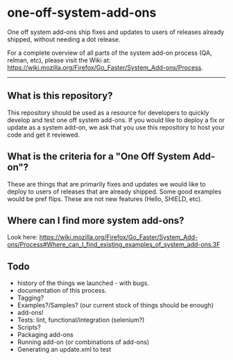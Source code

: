 # one-off-system-add-ons
One off system add-ons ship fixes and updates to users of releases already shipped, without needing a dot release.

For a complete overview of all parts of the system add-on process (QA, relman, etc), please visit the Wiki at: https://wiki.mozilla.org/Firefox/Go_Faster/System_Add-ons/Process.

---

## What is this repository?

This repository should be used as a resource for developers to quickly develop and test one off system add-ons. If you would like to deploy a fix or update as a system add-on, we ask that you use this repository to host your code and get it reviewed.

## What is the criteria for a "One Off System Add-on"?

These are things that are primarily fixes and updates we would like to deploy to users of releases that are already shipped. Some good examples would be pref flips. These are not new features (Hello, SHIELD, etc).

## Where can I find more system add-ons?

Look here: https://wiki.mozilla.org/Firefox/Go_Faster/System_Add-ons/Process#Where_can_I_find_existing_examples_of_system_add-ons.3F

## Todo

* history of the things we launched - with bugs.
* documentation of this process.
* Tagging?
* Examples?/Samples? (our current stock of things should be enough)
* add-ons!
* Tests: lint, functional/integration (selenium?)
* Scripts?
* Packaging add-ons
* Running add-on (or combinations of add-ons)
* Generating an update.xml to test
